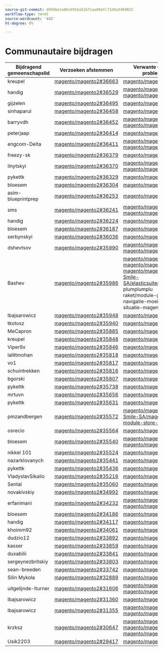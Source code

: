 ```yaml
---
source-git-commit: d945ba1a06c691ba52b7caa89afc71d4a3d69815
workflow-type: tm+mt
source-wordcount: '442'
ht-degree: 0%

---
```

# Communautaire bijdragen

| Bijdragend gemeenschapslid | Verzoeken afstemmen | Verwante GitHub-problemen |
| ------- | ------- | ------- |
| kreupel | [ magento/magento2#36663 ](https://github.com/magento/magento2/pull/36663) | [ magento/magento2#14495 ](https://github.com/magento/magento2/issues/14495) |
| handig | [ magento/magento2#36529 ](https://github.com/magento/magento2/pull/36529) | [ magento/magento2#36726 ](https://github.com/magento/magento2/issues/36726) [ magento/magento2#35546 ](https://github.com/magento/magento2/issues/35546) |
| gijzelen | [ magento/magento2#36495 ](https://github.com/magento/magento2/pull/36495) | [ magento/magento2#36515 ](https://github.com/magento/magento2/issues/36515) |
| sinhaparul | [ magento/magento2#36458 ](https://github.com/magento/magento2/pull/36458) | [ magento/magento2#36639 ](https://github.com/magento/magento2/issues/36639) |
| barryvdh | [ magento/magento2#36452 ](https://github.com/magento/magento2/pull/36452) | [ magento/magento2#32004 ](https://github.com/magento/magento2/issues/32004) [ magento/magento2#36891 ](https://github.com/magento/magento2/issues/36891) |
| peterjaap | [ magento/magento2#36414 ](https://github.com/magento/magento2/pull/36414) | [ magento/magento2#36831 ](https://github.com/magento/magento2/issues/36831) |
| engcom-Delta | [ magento/magento2#36411 ](https://github.com/magento/magento2/pull/36411) | [ magento/magento2#35971 ](https://github.com/magento/magento2/issues/35971) [ magento/magento2#36841 ](https://github.com/magento/magento2/issues/36841) |
| freezy-sk | [ magento/magento2#36379 ](https://github.com/magento/magento2/pull/36379) | [ magento/magento2#36640 ](https://github.com/magento/magento2/issues/36640) |
| ilnytskyi | [ magento/magento2#36370 ](https://github.com/magento/magento2/pull/36370) | [ magento/magento2#36482 ](https://github.com/magento/magento2/issues/36482) [ magento/magento2#36471 ](https://github.com/magento/magento2/issues/36471) |
| pykettk | [ magento/magento2#36329 ](https://github.com/magento/magento2/pull/36329) | [ magento/magento2#36641 ](https://github.com/magento/magento2/issues/36641) |
| bloesem | [ magento/magento2#36304 ](https://github.com/magento/magento2/pull/36304) | [ magento/magento2#36338 ](https://github.com/magento/magento2/issues/36338) |
| asim-blueprintprep | [ magento/magento2#36253 ](https://github.com/magento/magento2/pull/36253) | [ magento/magento2#36252 ](https://github.com/magento/magento2/issues/36252) |
| sms | [ magento/magento2#36241 ](https://github.com/magento/magento2/pull/36241) | [ magento/magento2#36349 ](https://github.com/magento/magento2/issues/36349) [ magento/magento2#29448 ](https://github.com/magento/magento2/issues/29448) |
| handig | [ magento/magento2#36224 ](https://github.com/magento/magento2/pull/36224) | [ magento/magento2#36334 ](https://github.com/magento/magento2/issues/36334) |
| bloesem | [ magento/magento2#36187 ](https://github.com/magento/magento2/pull/36187) | [ magento/magento2#36554 ](https://github.com/magento/magento2/issues/36554) |
| serbynskyi | [ magento/magento2#36036 ](https://github.com/magento/magento2/pull/36036) | [ magento/magento2#36337 ](https://github.com/magento/magento2/issues/36337) |
| dshevtsov | [ magento/magento2#35990 ](https://github.com/magento/magento2/pull/35990) | [ magento/magento2#36230 ](https://github.com/magento/magento2/issues/36230) [ magento/magento2#36651 ](https://github.com/magento/magento2/issues/36651) |
| Bashev | [ magento/magento2#35986 ](https://github.com/magento/magento2/pull/35986) | [ magento/magento2#35899 ](https://github.com/magento/magento2/issues/35899) [ magento/magento2#36055 ](https://github.com/magento/magento2/issues/36055) [ magento/magento2#36312 ](https://github.com/magento/magento2/issues/36312) [ Smile-SA/elasticsuite#2772 ](https://github.com/Smile-SA/elasticsuite/issues/2772) plumplumplu raket/module-gelaagd-navigatie-moeilijke situatie-magento-2.4.5#1 [](https://github.com/plumrocket/module-layered-navigation-fix-magento-2.4.5/issues/1) |
| lbajsarowicz | [ magento/magento2#35948 ](https://github.com/magento/magento2/pull/35948) | [ magento/magento2#36539 ](https://github.com/magento/magento2/issues/36539) |
| tkotosz | [ magento/magento2#35940 ](https://github.com/magento/magento2/pull/35940) | [ magento/magento2#36642 ](https://github.com/magento/magento2/issues/36642) |
| MeCapron | [ magento/magento2#35885 ](https://github.com/magento/magento2/pull/35885) | [ magento/magento2#36042 ](https://github.com/magento/magento2/issues/36042) |
| kreupel | [ magento/magento2#35848 ](https://github.com/magento/magento2/pull/35848) | [ magento/magento2#35939 ](https://github.com/magento/magento2/issues/35939) |
| Viper9x | [ magento/magento2#35846 ](https://github.com/magento/magento2/pull/35846) | [ magento/magento2#36643 ](https://github.com/magento/magento2/issues/36643) |
| lalittmohan | [ magento/magento2#35818 ](https://github.com/magento/magento2/pull/35818) | [ magento/magento2#36644 ](https://github.com/magento/magento2/issues/36644) |
| vo1 | [ magento/magento2#35817 ](https://github.com/magento/magento2/pull/35817) | [ magento/magento2#36645 ](https://github.com/magento/magento2/issues/36645) |
| schuintrekken | [ magento/magento2#35816 ](https://github.com/magento/magento2/pull/35816) | [ magento/magento2#36593 ](https://github.com/magento/magento2/issues/36593) |
| bgorski | [ magento/magento2#35807 ](https://github.com/magento/magento2/pull/35807) | [ magento/magento2#35994 ](https://github.com/magento/magento2/issues/35994) |
| pykettk | [ magento/magento2#35738 ](https://github.com/magento/magento2/pull/35738) | [ magento/magento2#36646 ](https://github.com/magento/magento2/issues/36646) |
| mrtuvn | [ magento/magento2#35656 ](https://github.com/magento/magento2/pull/35656) | [ magento/magento2#36647 ](https://github.com/magento/magento2/issues/36647) |
| pykettk | [ magento/magento2#35631 ](https://github.com/magento/magento2/pull/35631) | [ magento/magento2#36648 ](https://github.com/magento/magento2/issues/36648) |
| pmzandbergen | [ magento/magento2#35572 ](https://github.com/magento/magento2/pull/35572) | [ magento/magento2#35579 ](https://github.com/magento/magento2/issues/35579) [ Smile-SA/magento2-module-store-locator#134 ](https://github.com/Smile-SA/magento2-module-store-locator/issues/134) |
| osrecio | [ magento/magento2#35564 ](https://github.com/magento/magento2/pull/35564) | [ magento/magento2#35568 ](https://github.com/magento/magento2/issues/35568) |
| bloesem | [ magento/magento2#35540 ](https://github.com/magento/magento2/pull/35540) | [ magento/magento2#35325 ](https://github.com/magento/magento2/issues/35325) [ magento/magento2#35711 ](https://github.com/magento/magento2/issues/35711) |
| nikkel 101 | [ magento/magento2#35524 ](https://github.com/magento/magento2/pull/35524) | [ magento/magento2#35719 ](https://github.com/magento/magento2/issues/35719) |
| nazarklovanych | [ magento/magento2#35441 ](https://github.com/magento/magento2/pull/35441) | [ magento/magento2#35558 ](https://github.com/magento/magento2/issues/35558) |
| pykettk | [ magento/magento2#35436 ](https://github.com/magento/magento2/pull/35436) | [ magento/magento2#35488 ](https://github.com/magento/magento2/issues/35488) |
| VladyslavSikailo | [ magento/magento2#35216 ](https://github.com/magento/magento2/pull/35216) | [ magento/magento2#35417 ](https://github.com/magento/magento2/issues/35417) |
| Sental | [ magento/magento2#35060 ](https://github.com/magento/magento2/pull/35060) | [ magento/magento2#32177 ](https://github.com/magento/magento2/issues/32177) |
| novakivskiy | [ magento/magento2#34992 ](https://github.com/magento/magento2/pull/34992) | [ magento/magento2#34991 ](https://github.com/magento/magento2/issues/34991) |
| erfanimani | [ magento/magento2#34232 ](https://github.com/magento/magento2/pull/34232) | [ magento/magento2#34246 ](https://github.com/magento/magento2/issues/34246) [ magento/magento2#34247 ](https://github.com/magento/magento2/issues/34247) |
| bloesem | [ magento/magento2#34186 ](https://github.com/magento/magento2/pull/34186) | [ magento/magento2#34321 ](https://github.com/magento/magento2/issues/34321) |
| handig | [ magento/magento2#34117 ](https://github.com/magento/magento2/pull/34117) | [ magento/magento2#36628 ](https://github.com/magento/magento2/issues/36628) |
| khoimm92 | [ magento/magento2#34061 ](https://github.com/magento/magento2/pull/34061) | [ magento/magento2#35481 ](https://github.com/magento/magento2/issues/35481) |
| dudzio12 | [ magento/magento2#33892 ](https://github.com/magento/magento2/pull/33892) | [ magento/magento2#33820 ](https://github.com/magento/magento2/issues/33820) |
| kasser | [ magento/magento2#33859 ](https://github.com/magento/magento2/pull/33859) | [ magento/magento2#34439 ](https://github.com/magento/magento2/issues/34439) |
| duxabilii | [ magento/magento2#33841 ](https://github.com/magento/magento2/pull/33841) | [ magento/magento2#35187 ](https://github.com/magento/magento2/issues/35187) |
| sergeynezbritskiy | [ magento/magento2#33803 ](https://github.com/magento/magento2/pull/33803) | [ magento/magento2#33802 ](https://github.com/magento/magento2/issues/33802) |
| sean-breeden | [ magento/magento2#33742 ](https://github.com/magento/magento2/pull/33742) | [ magento/magento2#34524 ](https://github.com/magento/magento2/issues/34524) |
| Silin Mykola | [ magento/magento2#32889 ](https://github.com/magento/magento2/pull/32889) | [ magento/magento2#35858 ](https://github.com/magento/magento2/issues/35858) |
| uitgelijnde-lturner | [ magento/magento2#31606 ](https://github.com/magento/magento2/pull/31606) | [ magento/magento2#31643 ](https://github.com/magento/magento2/issues/31643) [ magento/magento2#31866 ](https://github.com/magento/magento2/issues/31866) |
| lbajsarowicz | [ magento/magento2#31360 ](https://github.com/magento/magento2/pull/31360) | [ magento/magento2#31443 ](https://github.com/magento/magento2/issues/31443) |
| lbajsarowicz | [ magento/magento2#31355 ](https://github.com/magento/magento2/pull/31355) | [ magento/magento2#31373 ](https://github.com/magento/magento2/issues/31373) [ magento/magento2#32625 ](https://github.com/magento/magento2/issues/32625) |
| krzksz | [ magento/magento2#30647 ](https://github.com/magento/magento2/pull/30647) | [ magento/magento2#30672 ](https://github.com/magento/magento2/issues/30672) [ magento/magento2#32985 ](https://github.com/magento/magento2/issues/32985) [ magento/magento2#30613 ](https://github.com/magento/magento2/issues/30613) |
| Usik2203 | [ magento/magento2#29417 ](https://github.com/magento/magento2/pull/29417) | [ magento/magento2#29418 ](https://github.com/magento/magento2/issues/29418) |
